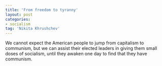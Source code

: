 ```yaml
---
title: 'From freedom to tyranny'
layout: post
categories:
- socialism
tag: 'Nikita Khrushchev'
---
```


We cannot expect the American people to jump from capitalism to communism, but we can assist their elected leaders in giving them small doses of socialism, until they awaken one day to find that they have communism.